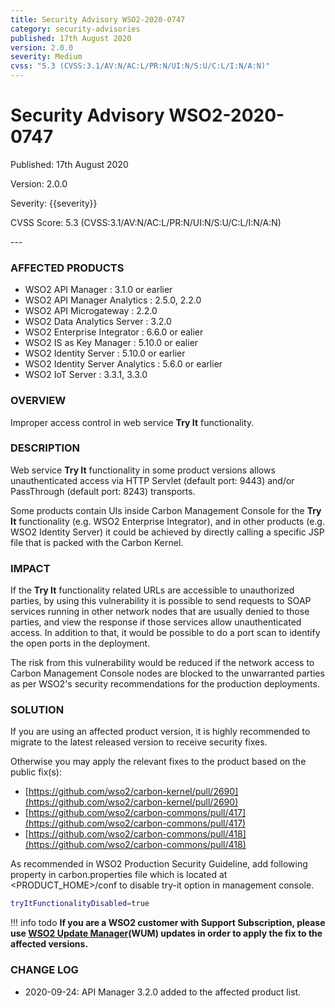 ```yaml
---
title: Security Advisory WSO2-2020-0747
category: security-advisories
published: 17th August 2020
version: 2.0.0
severity: Medium
cvss: "5.3 (CVSS:3.1/AV:N/AC:L/PR:N/UI:N/S:U/C:L/I:N/A:N)"
---
```


# Security Advisory WSO2-2020-0747

<p class="doc-info">Published: 17th August 2020</p>
<p class="doc-info">Version: 2.0.0</p>
<p class="doc-info">Severity: {{severity}}</p>
<p class="doc-info">CVSS Score: 5.3 (CVSS:3.1/AV:N/AC:L/PR:N/UI:N/S:U/C:L/I:N/A:N)</p>
---

### AFFECTED PRODUCTS
* WSO2 API Manager : 3.1.0 or earlier
* WSO2 API Manager Analytics : 2.5.0, 2.2.0
* WSO2 API Microgateway : 2.2.0
* WSO2 Data Analytics Server : 3.2.0
* WSO2 Enterprise Integrator : 6.6.0 or ealier
* WSO2 IS as Key Manager : 5.10.0 or ealier   
* WSO2 Identity Server : 5.10.0 or earlier
* WSO2 Identity Server Analytics : 5.6.0 or earlier
* WSO2 IoT Server : 3.3.1, 3.3.0


### OVERVIEW
Improper access control in web service **Try It** functionality.


### DESCRIPTION
Web service **Try It** functionality in some product versions allows unauthenticated access via HTTP Servlet (default port: 9443) and/or PassThrough (default port: 8243) transports.

Some products contain UIs inside Carbon Management Console for the **Try It** functionality (e.g. WSO2 Enterprise Integrator), and in other products (e.g. WSO2 Identity Server) it could be achieved by directly calling a specific JSP file that is packed with the Carbon Kernel.


### IMPACT
If the **Try It** functionality related URLs are accessible to unauthorized parties, by using this vulnerability it is possible to send requests to SOAP services running in other network nodes that are usually denied to those parties, and view the response if those services allow unauthenticated access. In addition to that, it would be possible to do a port scan to identify the open ports in the deployment.

The risk from this vulnerability would be reduced if the network access to Carbon Management Console nodes are blocked to the unwarranted parties as per WSO2's security recommendations for the production deployments.


### SOLUTION
If you are using an affected product version, it is highly recommended to migrate to the latest released version to receive security fixes.

Otherwise you may apply the relevant fixes to the product based on the public fix(s):

* [https://github.com/wso2/carbon-kernel/pull/2690](https://github.com/wso2/carbon-kernel/pull/2690)
* [https://github.com/wso2/carbon-commons/pull/417](https://github.com/wso2/carbon-commons/pull/417)
* [https://github.com/wso2/carbon-commons/pull/418](https://github.com/wso2/carbon-commons/pull/418)

As recommended in WSO2 Production Security Guideline, add following property in carbon.properties file which is located at <PRODUCT_HOME\>/conf to disable try-it option in management console.

```bash
tryItFunctionalityDisabled=true
```

!!! info todo
    **If you are a WSO2 customer with Support Subscription, please use [WSO2 Update Manager](https://wso2.com/updates/wum)(WUM) updates in order to apply the fix to the affected versions.**


### CHANGE LOG
* 2020-09-24: API Manager 3.2.0 added to the affected product list.
